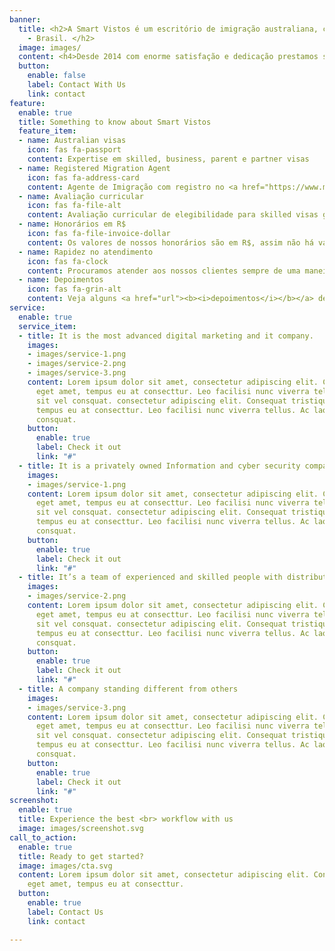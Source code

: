 ```yaml
---
banner:
  title: <h2>A Smart Vistos é um escritório de imigração australiana, com sede em Campinas
    - Brasil. </h2>
  image: images/
  content: <h4>Desde 2014 com enorme satisfação e dedicação prestamos serviços de assessoria imigratória para pessoas interessadas em viver e trabalhar na Austrália. </h4>
  button:
    enable: false
    label: Contact With Us
    link: contact
feature:
  enable: true
  title: Something to know about Smart Vistos
  feature_item:
  - name: Australian visas
    icon: fas fa-passport
    content: Expertise em skilled, business, parent e partner visas
  - name: Registered Migration Agent
    icon: fas fa-address-card
    content: Agente de Imigração com registro no <a href="https://www.mara.gov.au/" target="_blank">OMARA</a>
  - name: Avaliação curricular
    icon: fas fa-file-alt
    content: Avaliação curricular de elegibilidade para skilled visas gratuita
  - name: Honorários em R$
    icon: fas fa-file-invoice-dollar
    content: Os valores de nossos honorários são em R$, assim não há variação cambial e nem IOF
  - name: Rapidez no atendimento
    icon: fas fa-clock
    content: Procuramos atender aos nossos clientes sempre de uma maneira rápida
  - name: Depoimentos 
    icon: fas fa-grin-alt
    content: Veja alguns <a href="url"><b><i>depoimentos</i></b></a> de clientes satisfeitos com a Smart Vistos
service:
  enable: true
  service_item:
  - title: It is the most advanced digital marketing and it company.
    images:
    - images/service-1.png
    - images/service-2.png
    - images/service-3.png
    content: Lorem ipsum dolor sit amet, consectetur adipiscing elit. Consequat tristique
      eget amet, tempus eu at consecttur. Leo facilisi nunc viverra tellus. Ac laoreet
      sit vel consquat. consectetur adipiscing elit. Consequat tristique eget amet,
      tempus eu at consecttur. Leo facilisi nunc viverra tellus. Ac laoreet sit vel
      consquat.
    button:
      enable: true
      label: Check it out
      link: "#"
  - title: It is a privately owned Information and cyber security company
    images:
    - images/service-1.png
    content: Lorem ipsum dolor sit amet, consectetur adipiscing elit. Consequat tristique
      eget amet, tempus eu at consecttur. Leo facilisi nunc viverra tellus. Ac laoreet
      sit vel consquat. consectetur adipiscing elit. Consequat tristique eget amet,
      tempus eu at consecttur. Leo facilisi nunc viverra tellus. Ac laoreet sit vel
      consquat.
    button:
      enable: true
      label: Check it out
      link: "#"
  - title: It’s a team of experienced and skilled people with distributions
    images:
    - images/service-2.png
    content: Lorem ipsum dolor sit amet, consectetur adipiscing elit. Consequat tristique
      eget amet, tempus eu at consecttur. Leo facilisi nunc viverra tellus. Ac laoreet
      sit vel consquat. consectetur adipiscing elit. Consequat tristique eget amet,
      tempus eu at consecttur. Leo facilisi nunc viverra tellus. Ac laoreet sit vel
      consquat.
    button:
      enable: true
      label: Check it out
      link: "#"
  - title: A company standing different from others
    images:
    - images/service-3.png
    content: Lorem ipsum dolor sit amet, consectetur adipiscing elit. Consequat tristique
      eget amet, tempus eu at consecttur. Leo facilisi nunc viverra tellus. Ac laoreet
      sit vel consquat. consectetur adipiscing elit. Consequat tristique eget amet,
      tempus eu at consecttur. Leo facilisi nunc viverra tellus. Ac laoreet sit vel
      consquat.
    button:
      enable: true
      label: Check it out
      link: "#"
screenshot:
  enable: true
  title: Experience the best <br> workflow with us
  image: images/screenshot.svg
call_to_action:
  enable: true
  title: Ready to get started?
  image: images/cta.svg
  content: Lorem ipsum dolor sit amet, consectetur adipiscing elit. Consequat tristique
    eget amet, tempus eu at consecttur.
  button:
    enable: true
    label: Contact Us
    link: contact

---
```

